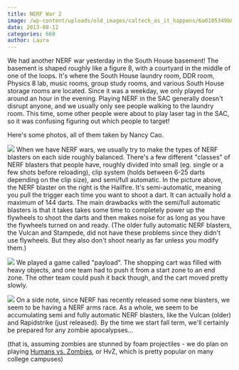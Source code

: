 ```yaml
---
title: NERF War 2
image: /wp-content/uploads/old_images/caltech_as_it_happens/6a0105349b8251970b01910482cbd4970c.jpg
date: 2013-08-12
categories: 668
author: Laura
---
```



We had another NERF war yesterday in the South House basement! The basement is shaped roughly like a figure 8, with a courtyard in the middle of one of the loops. It's where the South House laundry room, DDR room, Physics 8 lab, music rooms, group study rooms, and various South House storage rooms are located. Since it was a weekday, we only played for around an hour in the evening. Playing NERF in the SAC generally doesn't disrupt anyone, and we usually only see people walking to the laundry room. This time, some other people were about to play laser tag in the SAC, so it was confusing figuring out which people to target!

Here's some photos, all of them taken by Nancy Cao.


![](/old_images/6a0192ab4811e9970d01901e8ca7b0970b-320wi.jpg)
When we have NERF wars, we usually try to make the types of NERF blasters on each side roughly balanced. There's a few different "classes" of NERF blasters that people have, roughly divided into small (eg. single or a few shots before reloading), clip system (holds between 6-25 darts depending on the clip size), and semi/full automatic. In the picture above, the NERF blaster on the right is the Hailfire. 
It's semi-automatic, meaning you pull the trigger each time you want to 
shoot a dart. It can actually hold a maximum of 144 darts. The main drawbacks with the semi/full automatic blasters is that it takes takes some time to completely power up the flywheels to shoot the darts and then makes noise for as long as you have the flywheels turned on and ready. (The older fully automatic NERF blasters, the Vulcan and Stampede, did not have these problems since they didn't use flywheels. But they also don't shoot nearly as far unless you modify them.)


![](/old_images/caltech_as_it_happens/6a0105349b8251970b01901e8caa6b970b.jpg)
We played a game called "payload". The shopping cart was filled with heavy objects, and one team had to push it from a start zone to an end zone. The other team could push it back though, and the cart moved pretty slowly.


![](/old_images/caltech_as_it_happens/6a0105349b8251970b01901e8caaca970b.jpg)
On a side note, since NERF has recently released some new blasters, we seem to be having a NERF arms race. As a whole, we seem to be accumulating semi and fully automatic NERF blasters, like the Vulcan (older) and Rapidstrike (just released). By the time we start fall term, we'll certainly be prepared for any zombie apocalypses...

(that is, assuming zombies are stunned by foam projectiles - we do plan on playing [Humans vs. Zombies](https://humansvszombies.org/), or HvZ, which is pretty popular on many college campuses)

